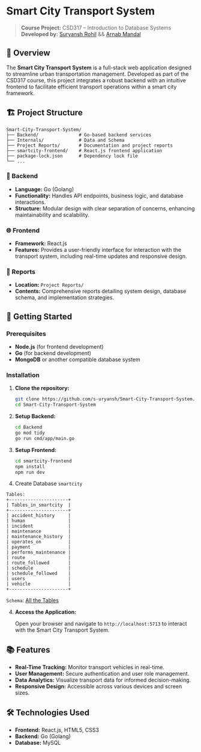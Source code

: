 # Smart City Transport System

> **Course Project:** CSD317 – Introduction to Database Systems  
> **Developed by:** [Suryansh Rohil](https://github.com/s-uryansh) && [Arnab Mandal](https://github.com/eros483)

## 📌 Overview

The **Smart City Transport System** is a full-stack web application designed to streamline urban transportation management. Developed as part of the CSD317 course, this project integrates a robust backend with an intuitive frontend to facilitate efficient transport operations within a smart city framework.

## 🏗️ Project Structure

```
Smart-City-Transport-System/
├── Backend/               # Go-based backend services
├── Internals/             # Data and Schema
├── Project Reports/       # Documentation and project reports
├── smartcity-frontend/    # React.js frontend application
├── package-lock.json      # Dependency lock file
└── ...
```

### 🔧 Backend

- **Language:** Go (Golang)
- **Functionality:** Handles API endpoints, business logic, and database interactions.
- **Structure:** Modular design with clear separation of concerns, enhancing maintainability and scalability.

### 🌐 Frontend

- **Framework:** React.js
- **Features:** Provides a user-friendly interface for interaction with the transport system, including real-time updates and responsive design.

### 📄 Reports

- **Location:** `Project Reports/`
- **Contents:** Comprehensive reports detailing system design, database schema, and implementation strategies.

## 🚀 Getting Started

### Prerequisites

- **Node.js** (for frontend development)
- **Go** (for backend development)
- **MongoDB** or another compatible database system

### Installation

1. **Clone the repository:**

   ```bash
   git clone https://github.com/s-uryansh/Smart-City-Transport-System.git
   cd Smart-City-Transport-System
   ```

2. **Setup Backend:**

   ```bash
   cd Backend
   go mod tidy
   go run cmd/app/main.go
   ```

3. **Setup Frontend:**

   ```bash
   cd smartcity-frontend
   npm install
   npm run dev
   ```
4. Create Database `smartcity`
```MySQL
Tables:
+----------------------+
| Tables_in_smartcity  |
+----------------------+
| accident_history     |
| human                |
| incident             |
| maintenance          |
| maintenance_history  |
| operates_on          |
| payment              |
| performs_maintenance |
| route                |
| route_followed       |
| schedule             |
| schedule_followed    |
| users                |
| vehicle              |
+----------------------+
```
`Schema`: [All the Tables](Database/Tables)

4. **Access the Application:**

   Open your browser and navigate to `http://localhost:5713` to interact with the Smart City Transport System.

## 📚 Features

- **Real-Time Tracking:** Monitor transport vehicles in real-time.
- **User Management:** Secure authentication and user role management.
- **Data Analytics:** Visualize transport data for informed decision-making.
- **Responsive Design:** Accessible across various devices and screen sizes.

## 🛠️ Technologies Used

- **Frontend:** React.js, HTML5, CSS3
- **Backend:** Go (Golang)
- **Database:** MySQL
